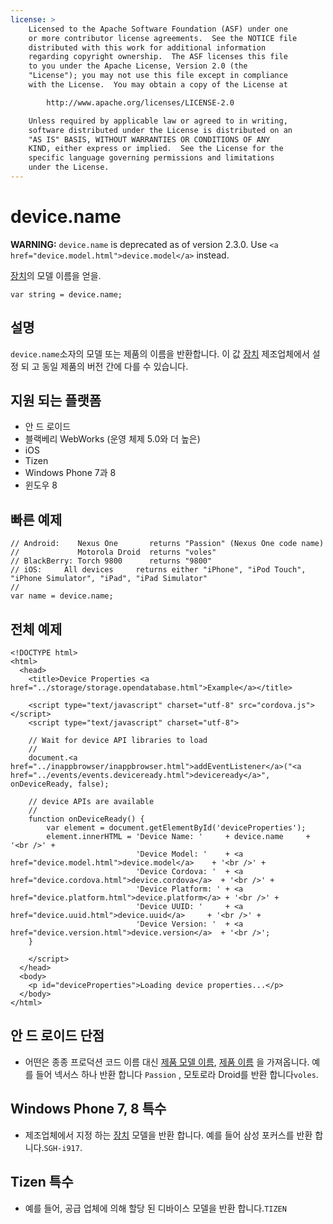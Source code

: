 ```yaml
---
license: >
    Licensed to the Apache Software Foundation (ASF) under one
    or more contributor license agreements.  See the NOTICE file
    distributed with this work for additional information
    regarding copyright ownership.  The ASF licenses this file
    to you under the Apache License, Version 2.0 (the
    "License"); you may not use this file except in compliance
    with the License.  You may obtain a copy of the License at

        http://www.apache.org/licenses/LICENSE-2.0

    Unless required by applicable law or agreed to in writing,
    software distributed under the License is distributed on an
    "AS IS" BASIS, WITHOUT WARRANTIES OR CONDITIONS OF ANY
    KIND, either express or implied.  See the License for the
    specific language governing permissions and limitations
    under the License.
---
```


# device.name

**WARNING:** `device.name` is deprecated as of version 2.3.0. Use `<a href="device.model.html">device.model</a>` instead.

<a href="device.html">장치</a>의 모델 이름을 얻을.

    var string = device.name;
    

## 설명

`device.name`소자의 모델 또는 제품의 이름을 반환합니다. 이 값 <a href="device.html">장치</a> 제조업체에서 설정 되 고 동일 제품의 버전 간에 다를 수 있습니다.

## 지원 되는 플랫폼

*   안 드 로이드
*   블랙베리 WebWorks (운영 체제 5.0와 더 높은)
*   iOS
*   Tizen
*   Windows Phone 7과 8
*   윈도우 8

## 빠른 예제

    // Android:    Nexus One       returns "Passion" (Nexus One code name)
    //             Motorola Droid  returns "voles"
    // BlackBerry: Torch 9800      returns "9800"
    // iOS:     All devices     returns either "iPhone", "iPod Touch", "iPhone Simulator", "iPad", "iPad Simulator"
    //
    var name = device.name;
    

## 전체 예제

    <!DOCTYPE html>
    <html>
      <head>
        <title>Device Properties <a href="../storage/storage.opendatabase.html">Example</a></title>
    
        <script type="text/javascript" charset="utf-8" src="cordova.js"></script>
        <script type="text/javascript" charset="utf-8">
    
        // Wait for device API libraries to load
        //
        document.<a href="../inappbrowser/inappbrowser.html">addEventListener</a>("<a href="../events/events.deviceready.html">deviceready</a>", onDeviceReady, false);
    
        // device APIs are available
        //
        function onDeviceReady() {
            var element = document.getElementById('deviceProperties');
            element.innerHTML = 'Device Name: '     + device.name     + '<br />' +
                                'Device Model: '    + <a href="device.model.html">device.model</a>    + '<br />' +
                                'Device Cordova: '  + <a href="device.cordova.html">device.cordova</a>  + '<br />' +
                                'Device Platform: ' + <a href="device.platform.html">device.platform</a> + '<br />' +
                                'Device UUID: '     + <a href="device.uuid.html">device.uuid</a>     + '<br />' +
                                'Device Version: '  + <a href="device.version.html">device.version</a>  + '<br />';
        }
    
        </script>
      </head>
      <body>
        <p id="deviceProperties">Loading device properties...</p>
      </body>
    </html>
    

## 안 드 로이드 단점

*   어떤은 종종 프로덕션 코드 이름 대신 [제품 모델 이름][1], [제품 이름][2] 을 가져옵니다. 예를 들어 넥서스 하나 반환 합니다 `Passion` , 모토로라 Droid를 반환 합니다`voles`.

 [1]: http://developer.android.com/reference/android/os/Build.html#MODEL
 [2]: http://developer.android.com/reference/android/os/Build.html#PRODUCT

## Windows Phone 7, 8 특수

*   제조업체에서 지정 하는 <a href="device.html">장치</a> 모델을 반환 합니다. 예를 들어 삼성 포커스를 반환 합니다.`SGH-i917`.

## Tizen 특수

*   예를 들어, 공급 업체에 의해 할당 된 디바이스 모델을 반환 합니다.`TIZEN`